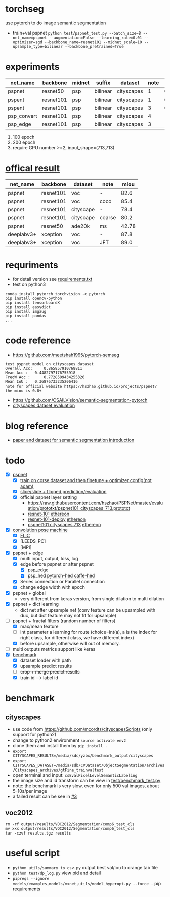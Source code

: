 # torchseg
use pytorch to do image semantic segmentation
- train+val pspnet ```python test/pspnet_test.py --batch_size=8 --net_name=pspnet --augmentation=False --learning_rate=0.01 --optimizer=sgd --backbone_name=resnet101 --midnet_scale=10 --upsample_type=bilinear --backbone_pretrained=True```

# experiments
| net_name    | backbone  | midnet | suffix   | dataset    | note | miou(t/v) |
| --------    | --------- | ------ | -------- | ---------- | ---- | --------- |
| pspnet      | resnet50  | psp    | bilinear | cityscapes |  1   | 0.6/0.5   |
| pspent      | resnet101 | psp    | bilinear | cityscapes |  1   | 0.75/0.47 |
| pspent      | resnet101 | psp    | bilinear | cityscapes |  3   | 0.80/0.50 |
| psp_convert | resnet101 | psp    | bilinear | cityscapes |  4   | -/- |
| psp_edge    | resnet101 | psp    | bilinear | cityscapes |  3   | -/- |

1. 100 epoch
3. 200 epoch
4. require GPU number >=2, input_shape=(713,713)

# [offical result](https://hszhao.github.io/projects/pspnet/)
| net_name | backbone | dataset | note | miou |
| -------- | -------- | ------- | ---- | ---- |
| pspnet   |resnet101 | voc     | -    | 82.6 |
| pspnet   |resnet101 | voc     | coco | 85.4 |
| pspnet   |resnet101 |cityscape| -    | 78.4 |
| pspnet   |resnet101 |cityscape|coarse| 80.2 |
| pspnet   |resnet50  |ade20k   | ms   | 42.78|
|deeplabv3+|xception  | voc     | -    | 87.8 |
|deeplabv3+|xception  | voc     | JFT  | 89.0 |

# requriments
- for detail version see [requirements.txt](requirements.txt)
- test on python3
```
conda install pytorch torchvision -c pytorch
pip install opencv-python
pip install tensorboardX
pip install easydict
pip install imgaug
pip install pandas
...
```

# code reference
- https://github.com/meetshah1995/pytorch-semseg
```
test pspnet model on cityscapes dataset
Overall Acc: 	 0.865857910768811
Mean Acc : 	 0.4482797176755918
FreqW Acc : 	 0.7728509434255326
Mean IoU : 	 0.36876733235206416
note for official website https://hszhao.github.io/projects/pspnet/
the miou is 0.8+
```
- https://github.com/CSAILVision/semantic-segmentation-pytorch
- [cityscapes dataset evaluation](https://github.com/mcordts/cityscapesScripts)

# blog reference
- [paper and dataset for semantic segmentation introduction](https://meetshah1995.github.io/semantic-segmentation/deep-learning/pytorch/visdom/2017/06/01/semantic-segmentation-over-the-years.html#sec_datasets)

# todo
- [x] [pspnet](models/pspnet.py)
    - [x] [train on corse dataset and then finetune + optimizer config(not adam)](https://github.com/ZijunDeng/pytorch-semantic-segmentation/issues/6)
    - [x] [slice/slide + flipped prediction/evaluation](https://github.com/Vladkryvoruchko/PSPNet-Keras-tensorflow/issues/12)
    - [x] official pspnet layer setting
        - https://raw.githubusercontent.com/hszhao/PSPNet/master/evaluation/prototxt/pspnet101_cityscapes_713.prototxt
        - [resnet-101](https://dgschwend.github.io/netscope/#/gist/d9f00f2a9703e66c56ae7f2cca970e85) [ethereon](https://ethereon.github.io/netscope/#/gist/d9f00f2a9703e66c56ae7f2cca970e85)
        - [resnet-101-deploy](https://dgschwend.github.io/netscope/#/gist/ace481c81a5faea2a04d5e49dca09150) [ethereon](https://ethereon.github.io/netscope/#/gist/ace481c81a5faea2a04d5e49dca09150)
        - [pspnet101 cityscapes 713](https://dgschwend.github.io/netscope/#/gist/3266b24bf7d2705ae3929b2408774d79) [ethereon](https://ethereon.github.io/netscope/#/gist/3266b24bf7d2705ae3929b2408774d79)
- [x] [convolution pose machine](https://github.com/CMU-Perceptual-Computing-Lab/convolutional-pose-machines-release/tree/master/model)
    - [x] [FLIC](https://ethereon.github.io/netscope/#/gist/c37f3ec677831ca706115fb7238b52a9)
    - [x] [LEEDS_PC]
    - [x] [MPI]
- [x] pspnet + edge
    - [x] multi input, output, loss, log
    - [x] edge before pspnet or after pspnet
        - [x] psp_edge
        - [x] psp_hed [pytorch-hed](https://github.com/buntyke/pytorch-hed/blob/master/model.py) [caffe-hed](https://ethereon.github.io/netscope/#/gist/cc277790d05d8d87d131d222a6b7f613)
    - [x] Series connection or Parallel connection
    - [x] change edge width with epoch
- [x] pspnet + global
    - very different from keras version, from single dilation to multi dilation
- [x] pspnet + dict learning
    - dict net after upsample net (conv feature can be upsampled with duc, but dict feature may not fit for upsample)
- [ ] pspnet + fractal filters (random number of filters)
    - [x] max/mean feature
    - [ ] int parameter a learning for route (choice=int(a), a is the index for right class, for different class, we have different index)
    - [x] before upsample, otherwise will out of memory.
- [ ] multi outputs metrics support like keras
- [x] [benchmark](test/benchmark_test.py)
    - [x] dataset loader with path
    - [x] upsample predict results
    - [ ] ~~crop + merge predict results~~
    - [x] train id --> label id
    
# benchmark
    
## cityscapes
- use code from https://github.com/mcordts/cityscapesScripts (only support for python2)
- change to python2 environment `source activate env2`
- clone them and install them by `pip install .`
- `export CITYSCAPES_RESULTS=/media/sdc/yzbx/benchmark_output/cityscapes`
- `export CITYSCAPES_DATASET=/media/sdb/CVDataset/ObjectSegmentation/archives/Cityscapes_archives/gtFine_trainvaltest`
- open terminal and input: `csEvalPixelLevelSemanticLabeling`
- the image size and id transform can be view in [test/benchmark_test.py](test/benchmark_test.py)
- note: the benchmark is very slow, even for only 500 val images, about 5-10s/per image
- a failed result can be see in [#3](https://github.com/ISCAS007/torchseg/issues/3)

## voc2012
```
rm -rf output/results/VOC2012/Segmentation/comp6_test_cls
mv xxx output/results/VOC2012/Segmentation/comp6_test_cls
tar -czvf results.tgz results
```


# useful script
- `python utils/summary_to_csv.py` output best val/iou to orange tab file
- `python test/dp_log.py` view pid and detail
- `pipreqs --ignore models/examples,models/mxnet,utils/model_hyperopt.py --force .` pip requirements
